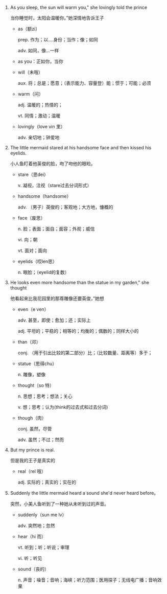 1. As you sleep, the sun will warm you," she lovingly told the prince

    当你睡觉时，太阳会温暖你。”她深情地告诉王子

    - as（额zi）

        prep. 作为；以....身份；当作；像；如同

        adv. 如同，像...一样

    - as you：正如你，当你

    - will（未哦）

        aux. 将；总是；愿意；（表示能力、容量登）能；惯于；可能；必须

    - warm（问）

        adj. 温暖的；热情的；

        vt. 同情；激动；温暖

    - lovingly（love vin 里）

        adv. 亲切地；钟爱地

2. The little mermaid stared at his handsome face and then kissed his eyelids.

    小人鱼盯着他英俊的脸，吻了吻他的眼睑。

    - stare（思dei）

        v. 凝视，注视（stare过去分词形式）

    - handsome（handsome）

        adv. （男子）英俊的；客观地；大方地，慷概的

    - face（废思）

        n. 脸；表面；面自；面容；外观；威信

        vi. 向；朝

        vt. 面对；面向

    - eyelids（哎len思）

        n. 眼脸；（eyelid的复数）

3. He looks even more handsome than the statue in my garden," she thought

    他看起来比我花园里的那尊雕像还要英俊，”她想

    - even（e ven）

        adv. 甚至，即使；愈加；还；实际上

        adj. 平坦的；平稳的；相等的；均衡的；偶数的；同样大小的

    - than（邓）

        conj. （用于引出比较的第二部分）比；（比较数量、距离等）多于；

    - statue（思得chu）

        n. 雕像，塑像

    - thought（so 特）

        n. 思想；思考；想法；关心

        v. 想；思考；认为(think的过去式和过去分词)

    - though（肉）

        conj. 虽然，尽管

        adv. 虽然；不过；然而

4. But my prince is real.

    但是我的王子是真实的

    - real（rel 哦）

        adj. 实际的；真实的；实在的

5. Suddenly the little mermaid heard a sound she'd never heard before。

    突然，小美人鱼听到了一种她从未听到过的声音。

    - suddenly（sun me lv）

        adv. 突然地；忽然

    - hear（hi 而）

        vt. 听到；听；听说；审理

        vi. 听；听见

    - sound（丧的）

        n. 声音；噪音；音响；海峡；听力范围；医用探子；无线电广播；音响效果






